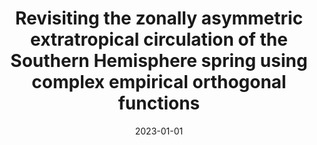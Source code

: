 ---
title: "Revisiting the zonally asymmetric extratropical circulation of the Southern Hemisphere spring using complex empirical orthogonal functions"
collection: publications
permalink: /publication/2023-01-01-Revisiting-the-zonally-asymmetric-extratropical-circulation-of-the-Southern-Hemisphere-spring-using-complex-empirical-orthogonal-functions
date: 2023-01-01
venue: 'Climate Dynamics'
paperurl: 'https://link.springer.com/article/10.1007/s00382-023-06780-0'
citation: ' Campitelli, Elio,  Díaz, Leandro B.,  Vera, Carolina, &quot;Revisiting the zonally asymmetric extratropical circulation of the Southern Hemisphere spring using complex empirical orthogonal functions.&quot; Climate Dynamics, 2023.'
---